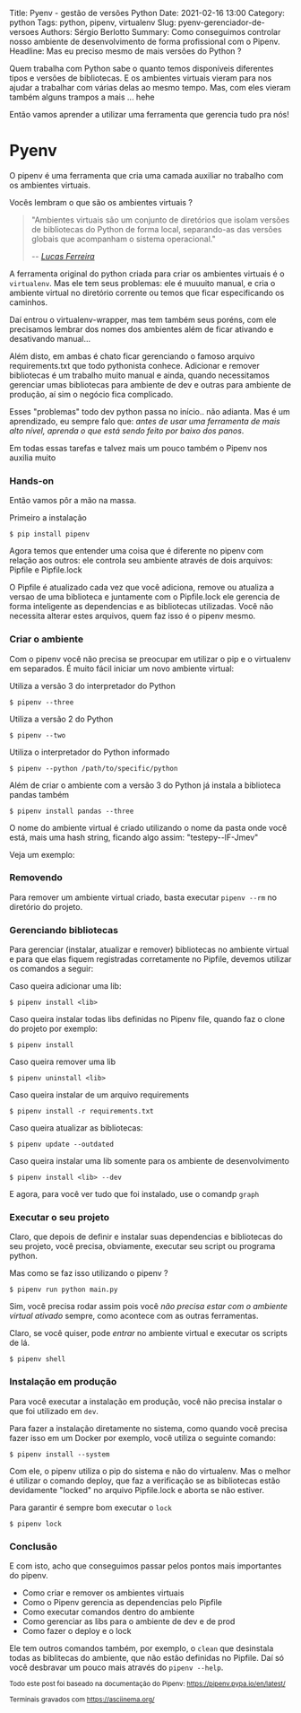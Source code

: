 Title: Pyenv - gestão de versões Python
Date: 2021-02-16 13:00
Category: python
Tags: python, pipenv, virtualenv
Slug: pyenv-gerenciador-de-versoes
Authors: Sérgio Berlotto
Summary: Como conseguimos controlar nosso ambiente de desenvolvimento de forma profissional com o Pipenv.
Headline: Mas eu preciso mesmo de mais versões do Python ?
<!-- Header_Cover: static/posts/environmental.jpg -->

Quem trabalha com Python sabe o quanto temos disponíveis diferentes tipos e versões de bibliotecas. 
E os ambientes virtuais vieram para nos ajudar a trabalhar com várias delas ao mesmo tempo. Mas, com eles
vieram também alguns trampos a mais ... hehe

Então vamos aprender a utilizar uma ferramenta que gerencia tudo pra nós!

# Pyenv

O pipenv é uma ferramenta que cria uma camada auxiliar no trabalho com os ambientes virtuais.

Vocês lembram o que são os ambientes virtuais ? 

> "Ambientes virtuais são um conjunto de diretórios que isolam versões de bibliotecas
> do Python de forma local, separando-as das versões globais que acompanham o sistema 
> operacional." 
> 
> -- <cite>[Lucas Ferreira](https://medium.com/@lucasferreiraos/python-django-e-ambientes-virtuais-uma-rela%C3%A7%C3%A3o-de-organiza%C3%A7%C3%A3o-e-produtividade-dafb51f11b23)</cite>

A ferramenta original do python criada para criar os ambientes virtuais é o `virtualenv`. Mas ele tem 
seus problemas: ele é muuuito manual, e cria o ambiente virtual no diretório corrente ou temos que 
ficar especificando os caminhos.

Daí entrou o virtualenv-wrapper, mas tem também seus poréns, com ele precisamos lembrar dos nomes
dos ambientes além de ficar ativando e desativando manual...

Além disto, em ambas é chato ficar gerenciando o famoso arquivo requirements.txt que todo pythonista
conhece. Adicionar e remover bibliotecas é um trabalho muito manual e ainda, quando necessitamos gerenciar
umas bibliotecas para ambiente de dev e outras para ambiente de produção, aí sim o negócio fica complicado.

Esses "problemas" todo dev python passa no início.. não adianta. Mas é um aprendizado, eu sempre falo que:
*antes de usar uma ferramenta de mais alto nível, aprenda o que está sendo feito por baixo dos panos*.

Em todas essas tarefas e talvez mais um pouco também o Pipenv nos auxilia muito

### Hands-on

Então vamos pôr a mão na massa.

Primeiro a instalação

    $ pip install pipenv

Agora temos que entender uma coisa que é diferente no pipenv com relação aos outros: ele
controla seu ambiente através de dois arquivos: Pipfile e Pipfile.lock

O Pipfile é atualizado cada vez que você adiciona, remove ou atualiza a versao de uma
biblioteca e juntamente com o Pipfile.lock ele gerencia de forma inteligente as 
dependencias e as bibliotecas utilizadas. 
Você não necessita alterar estes arquivos, quem faz isso é o pipenv mesmo.

### Criar o ambiente

Com o pipenv você não precisa se preocupar em utilizar o pip e o virtualenv em separados. É muito fácil iniciar um novo ambiente virtual:

Utiliza a versão 3 do interpretador do Python 

    $ pipenv --three

Utiliza a versão 2 do Python

    $ pipenv --two

Utiliza o interpretador do Python informado

    $ pipenv --python /path/to/specific/python

Além de criar o ambiente com a versão 3 do Python já instala a biblioteca pandas também

    $ pipenv install pandas --three

O nome do ambiente virtual é criado utilizando o nome da pasta onde você está, mais uma hash string, ficando algo
assim: "testepy--lF-Jmev"

Veja um exemplo:

<script id="asciicast-OnZAACzbbi4m8f5E5rRAacTW1" src="https://asciinema.org/a/OnZAACzbbi4m8f5E5rRAacTW1.js" async></script>

### Removendo

Para remover um ambiente virtual criado, basta executar `pipenv --rm` no diretório do projeto.

<script id="asciicast-4aigyui8MxLmjc4DM07h71iak" src="https://asciinema.org/a/4aigyui8MxLmjc4DM07h71iak.js" async></script>

### Gerenciando bibliotecas

Para gerenciar (instalar, atualizar e remover) bibliotecas no ambiente virtual e para que elas fiquem registradas 
corretamente no Pipfile, devemos utilizar os comandos a seguir:

Caso queira adicionar uma lib:

    $ pipenv install <lib>

Caso queira instalar todas libs definidas no Pipenv file, quando faz o clone do projeto por exemplo:

    $ pipenv install 

Caso queira remover uma lib 

    $ pipenv uninstall <lib>

Caso queira instalar de um arquivo requirements

    $ pipenv install -r requirements.txt

Caso queira atualizar as bibliotecas:

    $ pipenv update --outdated

Caso queira instalar uma lib somente para os ambiente de desenvolvimento

    $ pipenv install <lib> --dev

<script id="asciicast-RXJB9WwxwIxCRBYhdqtLLr2w6" src="https://asciinema.org/a/RXJB9WwxwIxCRBYhdqtLLr2w6.js" async></script>

E agora, para você ver tudo que foi instalado, use o comandp `graph`

<script id="asciicast-J4p21Th6fF8Ll2iwQKGQml739" src="https://asciinema.org/a/J4p21Th6fF8Ll2iwQKGQml739.js" async></script>

### Executar o seu projeto

Claro, que depois de definir e instalar suas dependencias e bibliotecas do seu projeto, você 
precisa, obviamente, executar seu script ou programa python. 

Mas como se faz isso utilizando o pipenv ?

    $ pipenv run python main.py

Sim, você precisa rodar assim pois você _não precisa estar com o ambiente virtual ativado_ sempre, como
acontece com as outras ferramentas.

Claro, se você quiser, pode *entrar* no ambiente virtual e executar os scripts de lá. 

    $ pipenv shell

### Instalação em produção

Para você executar a instalação em produção, você não precisa instalar o que foi utilizado em `dev`.

Para fazer a instalação diretamente no sistema, como quando você precisa fazer isso em um Docker por exemplo,
você utiliza o seguinte comando:

    $ pipenv install --system

Com ele, o pipenv utiliza o pip do sistema e não do virtualenv. Mas o melhor é utilizar o comando deploy,
que faz a verificação se as bibliotecas estão devidamente "locked" no arquivo Pipfile.lock e aborta se não
estiver.

Para garantir é sempre bom executar o `lock`

    $ pipenv lock

### Conclusão

E com isto, acho que conseguimos passar pelos pontos mais importantes do pipenv.

* Como criar e remover os ambientes virtuais
* Como o Pipenv gerencia as dependencias pelo Pipfile
* Como executar comandos dentro do ambiente
* Como gerenciar as libs para o ambiente de dev e de prod
* Como fazer o deploy e o lock

Ele tem outros comandos também, por exemplo, o `clean` que desinstala todas as 
biblitecas do ambiente, que não estão definidas no Pipfile. Daí só você desbravar um pouco 
mais através do `pipenv --help`.


<small>Todo este post foi baseado na documentação do Pipenv: https://pipenv.pypa.io/en/latest/</small>

<small>Terminais gravados com https://asciinema.org/</small>